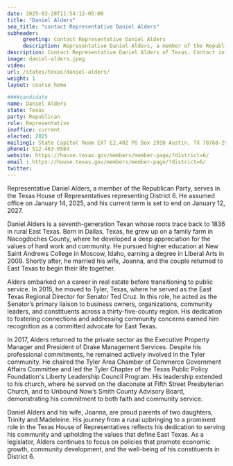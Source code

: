 ```yaml
---
date: 2025-03-28T11:54:12-05:00
title: "Daniel Alders"
seo_title: "contact Representative Daniel Alders"
subheader:
     greeting: Contact Representative Daniel Alders
     description: Representative Daniel Alders, a member of the Republican Party, serves in the Texas House of Representatives representing District 6. He assumed office on January 14, 2025, and his current term is set to end on January 12, 2027.
description: Contact Representative Daniel Alders of Texas. Contact information for Daniel Alders includes email address, phone number, and mailing address.
image: daniel-alders.jpeg
video:
url: /states/texas/daniel-alders/
weight: 1
layout: course_home

####candidate
name: Daniel Alders
state: Texas
party: Republican
role: Representative
inoffice: current
elected: 2025
mailing1: State Capitol Room EXT E2.402 PO Box 2910 Austin, TX 78768-2910
phone1: 512-463-0584
website: https://house.texas.gov/members/member-page/?district=6/
email : https://house.texas.gov/members/member-page/?district=6/
twitter: 
---
```

Representative Daniel Alders, a member of the Republican Party, serves in the Texas House of Representatives representing District 6. He assumed office on January 14, 2025, and his current term is set to end on January 12, 2027.

Daniel Alders is a seventh-generation Texan whose roots trace back to 1836 in rural East Texas. Born in Dallas, Texas, he grew up on a family farm in Nacogdoches County, where he developed a deep appreciation for the values of hard work and community. He pursued higher education at New Saint Andrews College in Moscow, Idaho, earning a degree in Liberal Arts in 2009. Shortly after, he married his wife, Joanna, and the couple returned to East Texas to begin their life together.

Alders embarked on a career in real estate before transitioning to public service. In 2015, he moved to Tyler, Texas, where he served as the East Texas Regional Director for Senator Ted Cruz. In this role, he acted as the Senator’s primary liaison to business owners, organizations, community leaders, and constituents across a thirty-five-county region. His dedication to fostering connections and addressing community concerns earned him recognition as a committed advocate for East Texas.

In 2017, Alders returned to the private sector as the Executive Property Manager and President of Drake Management Services. Despite his professional commitments, he remained actively involved in the Tyler community. He chaired the Tyler Area Chamber of Commerce Government Affairs Committee and led the Tyler Chapter of the Texas Public Policy Foundation's Liberty Leadership Council Program. His leadership extended to his church, where he served on the diaconate at Fifth Street Presbyterian Church, and to Unbound Now’s Smith County Advisory Board, demonstrating his commitment to both faith and community service.

Daniel Alders and his wife, Joanna, are proud parents of two daughters, Trinity and Madeleine. His journey from a rural upbringing to a prominent role in the Texas House of Representatives reflects his dedication to serving his community and upholding the values that define East Texas. As a legislator, Alders continues to focus on policies that promote economic growth, community development, and the well-being of his constituents in District 6.
